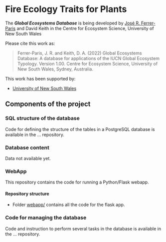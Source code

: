 # Fire Ecology Traits for Plants

The ***Global Ecosystems Database*** is being developed by  [José R. Ferrer-Paris](https://github.com/jrfep) and David Keith in the Centre for Ecosystem Science, University of New South Wales

Please cite this work as:

> Ferrer-Paris, J. R. and Keith, D. A. (2022) Global Ecosystems Database: A database for applications of the IUCN Global Ecosystem Typology. Version 1.00. Centre for Ecosystem Science, University of New South Wales, Sydney, Australia.


This work has been supported by:

- [University of New South Wales](https://www.unsw.edu.au/)

## Components of the project

### SQL structure of the database

Code for defining the structure of the tables in a PostgreSQL database is available in the ... repository.


### Database content

Data not available yet.

### WebApp

This repository contains the code for running a Python/Flask webapp.

#### Repository structure

- Folder [webapp/](/webapp/) contains all the code for the flask app.

### Code for managing the database

Code and instruction to perform several tasks in the database is available in the ... repository.
